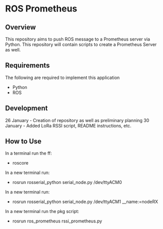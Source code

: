 # ROS Prometheus

## Overview

This repository aims to push ROS message to a Prometheus server via Python.
This repository will contain scripts to create a Prometheus Server as well.

## Requirements

The following are required to implement this application

  - Python
  - ROS

## Development

26 January - Creation of repository as well as preliminary planning
30 January - Added LoRa RSSI script, README instructions, etc. 

## How to Use

  In a terminal run the ff:

  - roscore

  In a new terminal run:

  - rosrun rosserial_python serial_node.py /dev/ttyACM0

  In a new terminal run:

  - rosrun rosserial_python serial_node.py /dev/ttyACM1 __name:=nodeRX

  In a new terminal run the pkg script:

  - rosrun ros_prometheus rssi_prometheus.py




  
